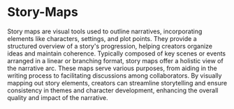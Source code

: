 # Story-Maps
Story maps are visual tools used to outline narratives, incorporating elements like characters, settings, and plot points. They provide a structured overview of a story's progression, helping creators organize ideas and maintain coherence. Typically composed of key scenes or events arranged in a linear or branching format, story maps offer a holistic view of the narrative arc. These maps serve various purposes, from aiding in the writing process to facilitating discussions among collaborators. By visually mapping out story elements, creators can streamline storytelling and ensure consistency in themes and character development, enhancing the overall quality and impact of the narrative.

